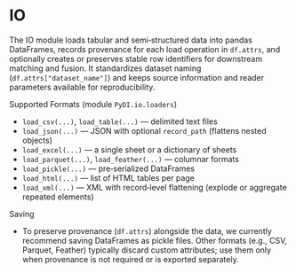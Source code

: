 # IO

The IO module loads tabular and semi‑structured data into pandas DataFrames, records provenance for each load operation in `df.attrs`, and optionally creates or preserves stable row identifiers for downstream matching and fusion. It standardizes dataset naming (`df.attrs["dataset_name"]`) and keeps source information and reader parameters available for reproducibility.

Supported Formats (module `PyDI.io.loaders`)
- `load_csv(...)`, `load_table(...)` — delimited text files
- `load_json(...)` — JSON with optional `record_path` (flattens nested objects)
- `load_excel(...)` — a single sheet or a dictionary of sheets
- `load_parquet(...)`, `load_feather(...)` — columnar formats
- `load_pickle(...)` — pre‑serialized DataFrames
- `load_html(...)` — list of HTML tables per page
- `load_xml(...)` — XML with record‑level flattening (explode or aggregate repeated elements)

Saving
- To preserve provenance (`df.attrs`) alongside the data, we currently recommend saving DataFrames as pickle files. Other formats (e.g., CSV, Parquet, Feather) typically discard custom attributes; use them only when provenance is not required or is exported separately.
